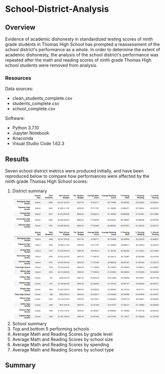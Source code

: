 # School-District-Analysis

## Overview
Evidence of academic dishonesty in standardized testing scores of ninth grade students in Thomas High School has prompted a reassessment of the school district's performance as a whole. In order to determine the extent of academic dishonesty, the analysis of the school district's performance was repeated after the math and reading scores of ninth grade Thomas High school students were removed from analysis. 

### Resources
Data sources: 
* clean_students_complete.csv
* students_complete.csv
* school_complete.csv <!--link the CSVs after uploading-->

Software:
* Python 3.7.10
* Jupyter Notebook
* Anaconda
* Visual Studio Code 1.62.3

## Results
Seven school district metrics were produced initially, and have been reproduced below to compare how performances were affected by the ninth grade Thomas High School scores:
1. District summary
![alt text 1](Resources/images/bottom_performing_5_reanalyzed.png) ![alt text 2](Resources/images/bottom_performing_all_reanalyzed.png)
2. School summary
3. Top and bottom 5 performing schools
4. Average Math and Reading Scores by grade level
5. Average Math and Reading Scores by school size
6. Average Math and Reading Scores by spending
7. Average Math and Reading Scores by school type

## Summary
